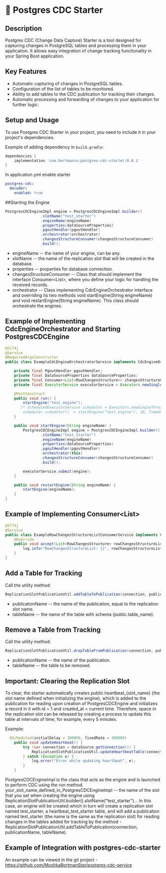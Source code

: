 # 🤖 Postgres CDC Starter

## Description

Postgres CDC (Change Data Capture) Starter is a tool designed for capturing changes in PostgreSQL tables and processing them in your application. It allows easy integration of change tracking functionality in your Spring Boot application.

## Key Features

- Automatic capturing of changes in PostgreSQL tables.
- Configuration of the list of tables to be monitored.
- Ability to add tables to the CDC publication for tracking their changes.
- Automatic processing and forwarding of changes to your application for further logic.


## Setup and Usage

To use Postgres CDC Starter in your project, you need to include it in your project's dependencies.

Example of adding dependency in `build.gradle`:

```groovy
dependencies {
    implementation 'com.bortmanco:postgres-cdc-starter:0.0.1'
}
``` 

In application.yml enable starter

```yml
postgres-cdc:
  decoder:
    enabled: true
```

##Starting the Engine

```java
PostgresCDCEngineImpl engine = PostgresCDCEngineImpl.builder()
                .slotName("test_starter")
                .engineName(engineName)
                .properties(dataSourceProperties)
                .pgoutHendler(pgoutHendler)
                .orchestrator(orchestrator)
                .changesStructureConsumer(changesStructureConsumer)
                .build();
```
- engineName -- the name of your engine, can be any.
- slotName -- the name of the replication slot that will be created in the database.
- properties -- properties for database connection.
- changesStructureConsumer -- Class that should implement the interface Consumer<List<RowChangesStructure>>, where you define your logic for handling the received records.
- orchestrator -- Class implementing CdcEngineOrchestrator interface and overriding its two methods void startEngine(String engineName) and void restartEngine(String engineName). This class should orchestrate the engines.

 ## Example of Implementing CdcEngineOrchestrator and Starting PostgresCDCEngine
```java
@Slf4j
@Service
@RequiredArgsConstructor
public class ExampleCdcEngineOrchestratorService implements CdcEngineOrchestrator {

    private final PgoutHendler pgoutHendler;
    private final DataSourceProperties dataSourceProperties;
    private final Consumer<List<RowChangesStructure>> changesStructureConsumer;
    private final ExecutorService executorService = Executors.newSingleThreadExecutor();

    @PostConstruct
    public void run() {
        startEngine("test_engine");
       /* ScheduledExecutorService scheduler = Executors.newSingleThreadScheduledExecutor();
        scheduler.schedule(() -> startEngine("test_engine"), 10, TimeUnit.SECONDS);*/
    }

    public void startEngine(String engineName) {
        PostgresCDCEngineImpl engine = PostgresCDCEngineImpl.builder()
                .slotName("test_starter")
                .engineName(engineName)
                .properties(dataSourceProperties)
                .pgoutHendler(pgoutHendler)
                .orchestrator(this)
                .changesStructureConsumer(changesStructureConsumer)
                .build();

        executorService.submit(engine);
    }

    public void restartEngine(String engineName) {
        startEngine(engineName);
    }
}
```

## Example of Implementing Consumer<List<RowChangesStructure>>

```java
@Slf4j
@Service
public class ExampleRowChangesStructureListConsumerService implements Consumer<List<RowChangesStructure>> {
    @Override
    public void accept(List<RowChangesStructure> rowChangesStructureList) {
        log.info("RowChangesStructureList: {}", rowChangesStructureList);
    }
}
```


## Add a Table for Tracking
Call the utility method:

```java
ReplicationSlotPublicationUtil.addTableToPublication(connection, publicationName, tableName)
```
- publicationName -- the name of the publication, equal to the replication slot name.
- tableName -- the name of the table with schema (public.table_name).

## Remove a Table from Tracking
Call the utility method:

```java
ReplicationSlotPublicationUtil.dropTableFromPublication(connection, publicationName, tableName)
```
- publicationName -- the name of the publication.
- tableName -- the table to be removed.

## Important: Clearing the Replication Slot
To clear, the starter automatically creates public.heartbeat_{slot_name} (the slot name defined when initializing the engine), which is added to the publication for reading upon creation of PostgresCDCEngine and initializes a record in it with id = 1 and created_at = current time.
Therefore, space in the replication slot can be released by creating a process to update this table at intervals of time, for example, every 5 minutes.

Example:

```java
  @Scheduled(initialDelay = 300000, fixedRate = 300000)
    public void updateHeartbeat() {
        try (var connection = dataSource.getConnection()) {
            ReplicationSlotPublicationUtil.updateHeartbeatTable(connection, "public.heartbeat_{your_slot_name_defined_in_PostgresCDCEngineImpl}");
        } catch (Exception e) {
            log.error("Error while updating heartbeat", e);
        }
    }
```
PostgresCDCEngineImpl is the class that acts as the engine and is launched to perform CDC using the run method.
your_slot_name_defined_in_PostgresCDCEngineImpl -- the name of the slot that you set when creating the engine using ReplicationSlotPublicationUtil.builder().slotName("test_starter")...
In this case, an engine will be created which in turn will create a replication slot named test_starter, a heartbeat_test_starter table, and will add a publication named test_starter (the name is the same as the replication slot) 
for reading changes in the tables added for tracking by the method - ReplicationSlotPublicationUtil.addTableToPublication(connection, publicationName, tableName).

## Example of Integration with postgres-cdc-starter

An example can be viewed in the git project - https://github.com/MoshkaBortmanStar/postgres-cdc-service

